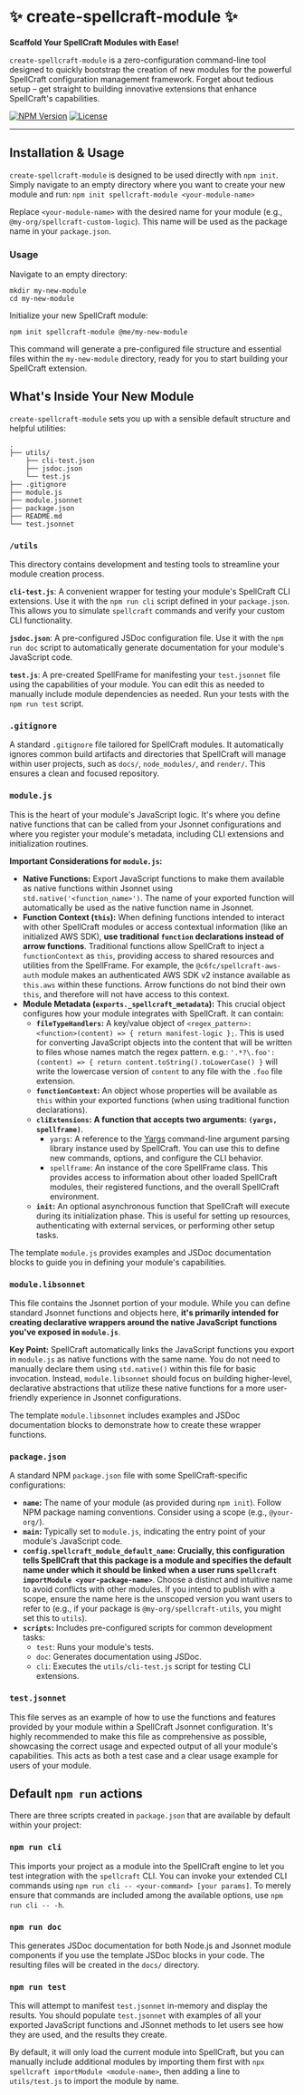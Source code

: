 # ✨ create-spellcraft-module ✨

**Scaffold Your SpellCraft Modules with Ease!**

`create-spellcraft-module` is a zero-configuration command-line tool designed to quickly bootstrap the creation of new modules for the powerful SpellCraft configuration management framework. Forget about tedious setup – get straight to building innovative extensions that enhance SpellCraft's capabilities.

[![NPM Version](https://img.shields.io/npm/v/create-spellcraft-module.svg)](https://www.npmjs.com/package/create-spellcraft-module)
[![License](https://img.shields.io/npm/l/create-spellcraft-module.svg)](https://github.com/c6fc/create-spellcraft-module/blob/main/LICENSE)

---

## Installation & Usage

`create-spellcraft-module` is designed to be used directly with `npm init`. Simply navigate to an empty directory where you want to create your new module and run: `npm init spellcraft-module <your-module-name>`

Replace `<your-module-name>` with the desired name for your module (e.g., `@my-org/spellcraft-custom-logic`). This name will be used as the package name in your `package.json`.

### Usage

Navigate to an empty directory:

    mkdir my-new-module
    cd my-new-module

Initialize your new SpellCraft module:

    npm init spellcraft-module @me/my-new-module

This command will generate a pre-configured file structure and essential files within the `my-new-module` directory, ready for you to start building your SpellCraft extension.

## What's Inside Your New Module

`create-spellcraft-module` sets you up with a sensible default structure and helpful utilities:

```
.
├── utils/
    ├── cli-test.json
    ├── jsdoc.json
    └── test.js
├── .gitignore
├── module.js
├── module.jsonnet
├── package.json
├── README.md
└── test.jsonnet
```

### `/utils`

This directory contains development and testing tools to streamline your module creation process.

**`cli-test.js`**: A convenient wrapper for testing your module's SpellCraft CLI extensions. Use it with the `npm run cli` script defined in your `package.json`. This allows you to simulate `spellcraft` commands and verify your custom CLI functionality.

**`jsdoc.json`**: A pre-configured JSDoc configuration file. Use it with the `npm run doc` script to automatically generate documentation for your module's JavaScript code.

**`test.js`**: A pre-created SpellFrame for manifesting your `test.jsonnet` file using the capabilities of your module. You can edit this as needed to manually include module dependencies as needed. Run your tests with the `npm run test` script.

### `.gitignore`

A standard `.gitignore` file tailored for SpellCraft modules. It automatically ignores common build artifacts and directories that SpellCraft will manage within user projects, such as `docs/`, `node_modules/`, and `render/`. This ensures a clean and focused repository.

### `module.js`

This is the heart of your module's JavaScript logic. It's where you define native functions that can be called from your Jsonnet configurations and where you register your module's metadata, including CLI extensions and initialization routines.

**Important Considerations for `module.js`:**

*   **Native Functions:** Export JavaScript functions to make them available as native functions within Jsonnet using `std.native('<function_name>')`. The name of your exported function will automatically be used as the native function name in Jsonnet.
*   **Function Context (`this`):** When defining functions intended to interact with other SpellCraft modules or access contextual information (like an initialized AWS SDK), **use traditional `function` declarations instead of arrow functions**. Traditional functions allow SpellCraft to inject a `functionContext` as `this`, providing access to shared resources and utilities from the SpellFrame. For example, the `@c6fc/spellcraft-aws-auth` module makes an authenticated AWS SDK v2 instance available as `this.aws` within these functions. Arrow functions do not bind their own `this`, and therefore will not have access to this context.
*   **Module Metadata (`exports._spellcraft_metadata`):** This crucial object configures how your module integrates with SpellCraft. It can contain:
	*   **`fileTypeHandlers`:** A key/value object of `<regex_pattern>: <function>(content) => { return manifest-logic };`. This is used for converting JavaScript objects into the content that will be written to files whose names match the regex pattern. e.g.: `'.*?\.foo': (content) => { return content.toString().toLowerCase() }` will write the lowercase version of `content` to any file with the `.foo` file extension.
    *   **`functionContext`:** An object whose properties will be available as `this` within your exported functions (when using traditional function declarations).
    *   **`cliExtensions`:** **A function that accepts two arguments: `(yargs, spellframe)`**.
        *   `yargs`: A reference to the [Yargs](https://yargs.org/) command-line argument parsing library instance used by SpellCraft. You can use this to define new commands, options, and configure the CLI behavior.
        *   `spellframe`: An instance of the core SpellFrame class. This provides access to information about other loaded SpellCraft modules, their registered functions, and the overall SpellCraft environment.
    *   **`init`:** An optional asynchronous function that SpellCraft will execute during its initialization phase. This is useful for setting up resources, authenticating with external services, or performing other setup tasks.

The template `module.js` provides examples and JSDoc documentation blocks to guide you in defining your module's capabilities.

### `module.libsonnet`

This file contains the Jsonnet portion of your module. While you can define standard Jsonnet functions and objects here, **it's primarily intended for creating declarative wrappers around the native JavaScript functions you've exposed in `module.js`**.

**Key Point:** SpellCraft automatically links the JavaScript functions you export in `module.js` as native functions with the same name. You do not need to manually declare them using `std.native()` within this file for basic invocation. Instead, `module.libsonnet` should focus on building higher-level, declarative abstractions that utilize these native functions for a more user-friendly experience in Jsonnet configurations.

The template `module.libsonnet` includes examples and JSDoc documentation blocks to demonstrate how to create these wrapper functions.

### `package.json`

A standard NPM `package.json` file with some SpellCraft-specific configurations:

*   **`name`:** The name of your module (as provided during `npm init`). Follow NPM package naming conventions. Consider using a scope (e.g., `@your-org/`).
*   **`main`:** Typically set to `module.js`, indicating the entry point of your module's JavaScript code.
*   **`config.spellcraft_module_default_name`:** **Crucially, this configuration tells SpellCraft that this package is a module and specifies the default name under which it should be linked when a user runs `spellcraft importModule <your-package-name>`**. Choose a distinct and intuitive name to avoid conflicts with other modules. If you intend to publish with a scope, ensure the name here is the unscoped version you want users to refer to (e.g., if your package is `@my-org/spellcraft-utils`, you might set this to `utils`).
*   **`scripts`:** Includes pre-configured scripts for common development tasks:
    *   `test`: Runs your module's tests.
    *   `doc`: Generates documentation using JSDoc.
    *   `cli`: Executes the `utils/cli-test.js` script for testing CLI extensions.

### `test.jsonnet`

This file serves as an example of how to use the functions and features provided by your module within a SpellCraft Jsonnet configuration. It's highly recommended to make this file as comprehensive as possible, showcasing the correct usage and expected output of all your module's capabilities. This acts as both a test case and a clear usage example for users of your module.

## Default `npm run` actions

There are three scripts created in `package.json` that are available by default within your project:

### `npm run cli`

This imports your project as a module into the SpellCraft engine to let you test integration with the `spellcraft` CLI. You can invoke your extended CLI commands using `npm run cli -- <your-command> [your params]`. To merely ensure that commands are included among the available options, use `npm run cli -- -h`.

### `npm run doc`

This generates JSDoc documentation for both Node.js and Jsonnet module components if you use the template JSDoc blocks in your code. The resulting files will be created in the `docs/` directory.

### `npm run test`

This will attempt to manifest `test.jsonnet` in-memory and display the results. You should populate `test.jsonnet` with examples of all your exported JavaScript functions and JSonnet methods to let users see how they are used, and the results they create.

By default, it will only load the current module into SpellCraft, but you can manually include additional modules by importing them first with `npx spellcraft importModule <module-name>`, then adding a line to `utils/test.js` to import the module by name.